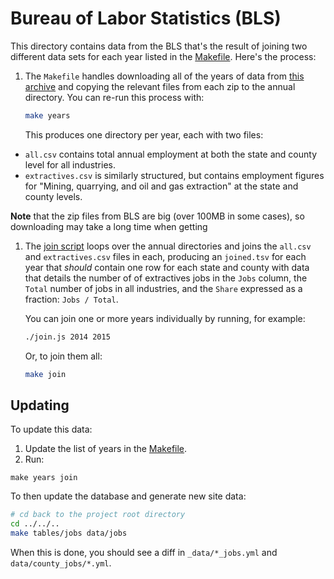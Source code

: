 # Bureau of Labor Statistics (BLS)
This directory contains data from the BLS that's the result of joining two
different data sets for each year listed in the [Makefile](Makefile#L1).
Here's the process:

1. The `Makefile` handles downloading all of the years of data from [this
   archive](http://www.bls.gov/cew/datatoc.htm) and copying the relevant
   files from each zip to the annual directory. You can re-run this process
   with:

   ```sh
   make years
   ```

   This produces one directory per year, each with two files:

  * `all.csv` contains total annual employment at both the state and
    county level for all industries.
  * `extractives.csv` is similarly structured, but contains employment
    figures for "Mining, quarrying, and oil and gas extraction" at the
    state and county levels.

  **Note** that the zip files from BLS are big (over 100MB in some cases),
  so downloading may take a long time when getting

1. The [join script](join.js) loops over the annual directories and joins
   the `all.csv` and `extractives.csv` files in each, producing an
   `joined.tsv` for each year that _should_ contain one row for each state
   and county with data that details the number of of extractives jobs in
   the `Jobs` column, the `Total` number of jobs in all industries, and the
   `Share` expressed as a fraction: `Jobs / Total`.

   You can join one or more years individually by running, for example:

   ```sh
   ./join.js 2014 2015
   ```

   Or, to join them all:

   ```sh
   make join
   ```

## Updating
To update this data:

1. Update the list of years in the [Makefile](Makefile#L1).
1. Run:

  ```
  make years join
  ```

To then update the database and generate new site data:

```sh
# cd back to the project root directory
cd ../../..
make tables/jobs data/jobs
```

When this is done, you should see a diff in `_data/*_jobs.yml` and
`data/county_jobs/*.yml`.
